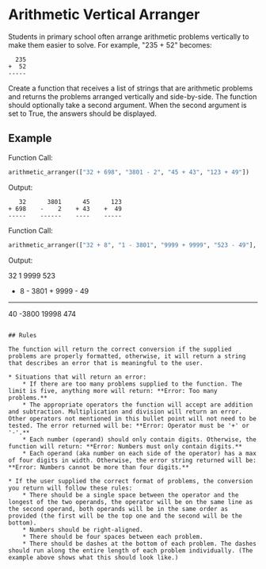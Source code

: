 # Arithmetic Vertical Arranger

Students in primary school often arrange arithmetic problems vertically to make them easier to solve. For example, "235 + 52" becomes:
```
  235
+  52
-----
```

Create a function that receives a list of strings that are arithmetic problems and returns the problems arranged vertically and side-by-side. The function should optionally take a second argument. When the second argument is set to True, the answers should be displayed.

## Example

Function Call:
```python
arithmetic_arranger(["32 + 698", "3801 - 2", "45 + 43", "123 + 49"])
```
Output:
```
   32      3801      45      123
+ 698    -    2    + 43    +  49
-----    ------    ----    -----

```

Function Call:
```python
arithmetic_arranger(["32 + 8", "1 - 3801", "9999 + 9999", "523 - 49"], True)
```
Output:

  32         1      9999      523
+  8    - 3801    + 9999    -  49
----    ------    ------    -----
  40     -3800     19998      474

```

## Rules

The function will return the correct conversion if the supplied problems are properly formatted, otherwise, it will return a string that describes an error that is meaningful to the user.

* Situations that will return an error:
    * If there are too many problems supplied to the function. The limit is five, anything more will return: **Error: Too many problems.**
    * The appropriate operators the function will accept are addition and subtraction. Multiplication and division will return an error. Other operators not mentioned in this bullet point will not need to be tested. The error returned will be: **Error: Operator must be '+' or '-'.**
    * Each number (operand) should only contain digits. Otherwise, the function will return: **Error: Numbers must only contain digits.**
    * Each operand (aka number on each side of the operator) has a max of four digits in width. Otherwise, the error string returned will be: **Error: Numbers cannot be more than four digits.**

* If the user supplied the correct format of problems, the conversion you return will follow these rules:
    * There should be a single space between the operator and the longest of the two operands, the operator will be on the same line as the second operand, both operands will be in the same order as provided (the first will be the top one and the second will be the bottom).
    * Numbers should be right-aligned.
    * There should be four spaces between each problem.
    * There should be dashes at the bottom of each problem. The dashes should run along the entire length of each problem individually. (The example above shows what this should look like.)
